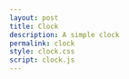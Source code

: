 ```yaml
---
layout: post
title: Clock
description: A simple clock
permalink: clock
style: clock.css
script: clock.js
---
```


<div id="date" class="text-center"></div>
<div id="clock" class="text-center"></div>
